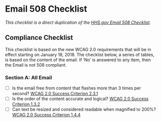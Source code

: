 # Email 508 Checklist

*This checklist is a direct duplication of the [HHS.gov Email 508 Checklist](https://www.hhs.gov/web/section-508/making-files-accessible/checklist/email-508-checklist/index.html).*

## Compliance Checklist

This checklist is based on the new WCAG 2.0 requirements that will be in effect starting on January 18, 2018. The checklist below, a series of tables, is based on the content of the email. If ‘No’ is answered to any item, then the Email is not 508 compliant.

### Section A: All Email

- [ ] Is the email free from content that flashes more than 3 times per second?
  [WCAG 2.0 Success Criterion 2.3.1](http://www.w3.org/TR/UNDERSTANDING-WCAG20/seizure-does-not-violate.html)
- [ ] Is the order of the content accurate and logical?
  [WCAG 2.0 Success Criterion 1.3.2](https://tracker.cloud.hhs.gov/issues/?jql=project%20%3D%20ST%20AND%20resolution%20%3D%20Unresolved%20AND%20issuetype%20%3D%20Accommodation%20ORDER%20BY%20priority%20DESC)
- [ ] Can text be resized and considered readable when magnified to 200%?
  [WCAG 2.0 Success Criterion 1.4.4](http://www.w3.org/TR/UNDERSTANDING-WCAG20/visual-audio-contrast-scale.html)
